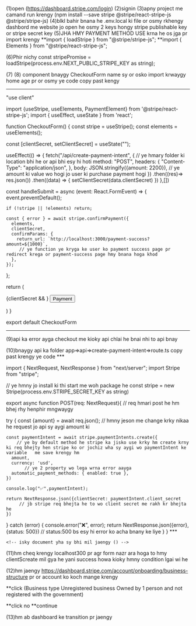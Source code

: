 <!-- ye (https://docs.stripe.com/sdks/stripejs-react) -->
<!-- oski repo he jisny strip bnai he ismy bhi code ka trika kar he (https://github.com/sonnysangha/stripe-payment-elements-with-https-nextjs-14-demo/tree/main) -->
(1)open (https://dashboard.stripe.com/login)
(2)signin 
(3)apny project me camand run krengy (npm install --save stripe @stripe/react-stripe-js @stripe/stripe-js)
(4)blkl bahir bnana he .env.local ki file or osmy rkhengy  dashbord me website jo open he osmy 2 keys hongy stripe publishable key or stripe secret key 
(5)JHA HMY PAYMENT METHOD USE krna he os jga pr import krengy 
   **import { loadStripe } from "@stripe/stripe-js";
   **import { Elements } from "@stripe/react-stripe-js";
   <!-- ye documentation me bhi mil jayga -->
(6)Phir nichy 
   const stripePromise = loadStripe(process.env.NEXT_PUBLIC_STRIPE_KEY as string);
   <!-- apny env sy publish key laygy -->
(7)<Elements stripe={stripePromise} options={options}>
      <CheckoutForm />
    </Elements>
       <!-- ye rakhygy home page me or  CheckoutForm component hm bnaygy khod sy  -->
(8) component bnaygy CheckoutForm name sy or osko import krwaygy home age pr
  or osmy ye code copy past kengy 
  ***
  "use client"

import {useStripe, useElements, PaymentElement} from '@stripe/react-stripe-js';
import { useEffect, useState } from 'react';

function CheckoutForm() {
  const stripe = useStripe();
  const elements = useElements();

  const [clientSecret, setClientSecret] = useState("");

  useEffect(() => {
    fetch("/api/create-payment-intent", {
         // ye hmary folder ki location bhi he or api bhi  esy hi hoti
      method: "POST",
      headers: {
        "Content-Type": "application/json",
      },
      body: JSON.stringify({amount: 2200}),
      // ye amount ki value wo hogi jo user ki purchase payment hogi
    })
    .then((res)=> res.json())
    .then((data) => {
      setClientSecret(data.clientSecret)
    })
  },[])


  const handleSubmit = async (event: React.FormEvent<HTMLFormElement>) => {
    event.preventDefault();

    if (!stripe || !elements) return;

    const { error } = await stripe.confirmPayment({
      elements,
      clientSecret,
      confirmParams: {
        return_url: `http://localhost:3000/payment-success?amount=${1000}`,
         // ye function ye kryga ke user ko payment success page pr redirect krega or payment-success page hmy bnana hoga khod
      },
    });

  };
  
  return (
   <form onSubmit={handleSubmit}>
     <div className='p-10 flex justify-center flex-col gap-6'>
        {clientSecret && <PaymentElement/>}
      <button className='bg-black text-white p-5' type='submit'>Payment</button>
    </div>
   </form>
  )
}

export default CheckoutForm
  *** 

(9)api ka error ayga checkout me kioky api chlai he bnai nhi to api bnay 

(10)bnaygy api ka folder app=>api=>create-payment-intent=>route.ts
    copy past krengy ye code 
    *** 
    
import { NextRequest, NextResponse } from "next/server";
import Stripe from "stripe";

// ye hmny jo install ki thi start me woh package he
const stripe = new Stripe(process.env.STRIPE_SECRET_KEY as string)

export async function POST(req: NextRequest){
    //  req hmari post he hm bhej rhy henphir mngwaygy 
  
  try {
    const {amount} = await req.json();
       // hmny jeson me change krky nikaa he request jo api sy aygi amount ki

    const paymentIntent = await stripe.paymentIntents.create({
        // ye by default method he stripe ka jisko use krky hm create krny ki req bhejty hen stripe ko or jochiz wha sy aygi wo paymentIntent ke variable   me save krengy hm
      amount,
      currency: 'usd',
           // ye 2 property wo lega wrna error aayga
      automatic_payment_methods: { enabled: true },
    })

    console.log("✅",paymentIntent);
    
    return NextResponse.json({clientSecret: paymentIntent.client_secret
         // jb stripe req bhejta he to wo client secret me rakh kr bhejta he 
    })
  } 
  catch (error) {
    console.error("❌", error);
    return NextResponse.json({error},{status: 500})
    // status:500 bs esy hi error ko acha bnany ke liye 
  }
}
    ***

    <!-- isky document yha sy bhi mil jaengy () -->
(11)hm cheq krengy localhost300 pr agr form nazr ara hoga to hmy clientScreate mil gya he yani success howa kioky hmny condition lgai wi he 

(12)hm jaengy https://dashboard.stripe.com/account/onboarding/business-structure pr or account ko koch mange krengy 
 
   **click (Business type
Unregistered business
Owned by 1 person and not registered with the government)

**click no
**continue 

(13)hm ab dashboard ke transition pr jaengy